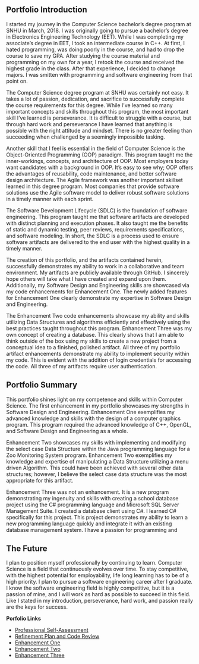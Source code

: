 ## Portfolio Introduction

I started my journey in the Computer Science bachelor’s degree program at SNHU in March, 2018. I was originally going to pursue a bachelor’s degree in Electronics Engineering Technology (EET). While I was completing my associate’s degree in EET, I took an intermediate course in C++. At first, I hated programming, was doing poorly in the course, and had to drop the course to save my GPA. After studying the course material and programming on my own for a year, I retook the course and received the highest grade in the class. After that experience, I decided to change majors. I was smitten with programming and software engineering from that point on. 

The Computer Science degree program at SNHU was certainly not easy. It takes a lot of passion, dedication, and sacrifice to successfully complete the course requirements for this degree. While I’ve learned so many important concepts and skills throughout this program, the most important skill I’ve learned is perseverance. It is difficult to struggle with a course, but through hard work and perseverance I have learned that anything is possible with the right attitude and mindset. There is no greater feeling than succeeding when challenged by a seemingly impossible tasking. 

Another skill that I feel is essential in the field of Computer Science is the Object-Oriented Programming (OOP) paradigm. This program taught me the inner-workings, concepts, and architecture of OOP. Most employers today want candidates with a background in OOP. It’s easy to see why; OOP offers the advantages of reusability, code maintenance, and better software design architecture. The Agile framework was another important skillset learned in this degree program. Most companies that provide software solutions use the Agile software model to deliver robust software solutions in a timely manner with each sprint.

The Software Development Lifecycle (SDLC) is the foundation of software engineering. This program taught me that software artifacts are developed with distinct planning and execution phases. It also taught me the benefits of static and dynamic testing, peer reviews, requirements specifications, and software modeling. In short, the SDLC is a process used to ensure software artifacts are delivered to the end user with the highest quality in a timely manner.

The creation of this portfolio, and the artifacts contained herein, successfully demonstrates my ability to work in a collaborative and team environment. My artifacts are publicly available through GitHub. I sincerely hope others will take what I have created and expand upon them. Additionally, my Software Design and Engineering skills are showcased via my code enhancements for Enhancement One. The newly added features for Enhancement One clearly demonstrate my expertise in Software Design and Engineering. 

The Enhancement Two code enhancements showcase my ability and skills utilizing Data Structures and algorithms efficiently and effectively using the best practices taught throughout this program. Enhancement Three was my own concept of creating a database. This clearly shows that I am able to think outside of the box using my skills to create a new project from a conceptual idea to a finished, polished artifact. All three of my portfolio artifact enhancements demonstrate my ability to implement security within my code. This is evident with the addition of login credentials for accessing the code. All three of my artifacts require user authentication.      

## Portfolio Summary

This portfolio shines light on my competence and skills within Computer Science. The first enhancement in my portfolio showcases my strengths in Software Design and Engineering. Enhancement One exemplifies my advanced knowledge and skills with the design of a computer graphics program. This program required the advanced knowledge of C++, OpenGL, and Software Design and Engineering as a whole. 

Enhancement Two showcases my skills with implementing and modifying the select case Data Structure within the Java programming language for a Zoo Monitoring System program. Enhancement Two exemplifies my knowledge and expertise of manipulating a Data Structure utilizing a menu driven Algorithm. This could have been achieved with several other data structures; however, I believe the select case data structure was the most appropriate for this artifact.

Enhancement Three was not an enhancement. It is a new program demonstrating my ingenuity and skills with creating a school database project using the C# programming language and Microsoft SQL Server Management Suite. I created a database client using C#. I learned C# specifically for this project. This project demonstrates my ability to learn a new programming language quickly and integrate it with an existing database management system. I have a passion for programming and 

## The Future

I plan to position myself professionally by continuing to learn. Computer Science is a field that continuously evolves over time. To stay competitive, with the highest potential for employability, life long learning has to be of a high priority. I plan to pursue a software engineering career after I graduate. I know the software engineering field is highly competitive, but it is a passion of mine, and I will work as hard as possible to succeed in this field. Like I stated in my introduction, perseverance, hard work, and passion really are the keys for success.      

**Porfolio Links**<br>
* [Professional Self-Assessment](https://jlain36.github.io/index.html)<br>
* [Refinement Plan and Code Review](https://jlain36.github.io/Code_Review.html)<br>
* [Enhancement One](https://jlain36.github.io/Enhancement_One.html)<br>
* [Enhancement Two](https://jlain36.github.io/Enhancement_Two.html)<br>
* [Enhancement Three](https://jlain36.github.io/Enhancement_Three.html)

